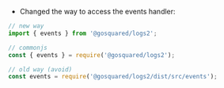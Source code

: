 * Changed the way to access the events handler:

```js
// new way
import { events } from '@gosquared/logs2';

// commonjs
const { events } = require('@gosquared/logs2');

// old way (avoid)
const events = require('@gosquared/logs2/dist/src/events');
```
